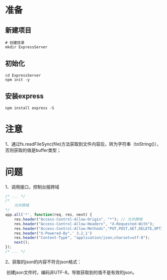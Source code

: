 # 准备

## 新建项目

```shell
# 创建目录
mkdir ExpressServer
```

## 初始化

```shell
cd ExpressServer
npm init -y
```

## 安装express

```shell
npm install express -S
```

# 注意

1、通过fs.readFileSync(file)方法获取到文件内容后，转为字符串（toString()），否则获取的值是buffer类型；

# 问题

1、调用接口，控制台报跨域

```js
/* ... */
/*
    允许跨域
*/
app.all('*', function(req, res, next) {
    res.header("Access-Control-Allow-Origin", "*"); // 允许跨域
    res.header("Access-Control-Allow-Headers", "X-Requested-With");
    res.header("Access-Control-Allow-Methods","PUT,POST,GET,DELETE,OPTIONS");
    res.header("X-Powered-By",' 3.2.1')
    res.header("Content-Type", "application/json;charset=utf-8");
    next();
});
/* ... */
```

2、获取的json的内容不符合json格式：

​	创建json文件时，编码非UTF-8。导致获取到的值不是有效的json。
